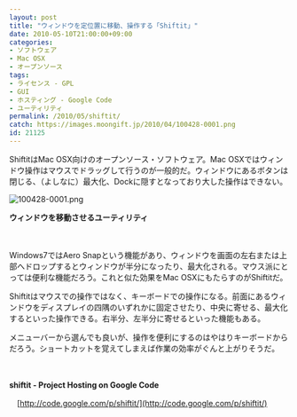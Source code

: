 ```yaml
---
layout: post
title: "ウィンドウを定位置に移動、操作する「Shiftit」"
date: 2010-05-10T21:00:00+09:00
categories:
- ソフトウェア
- Mac OSX
- オープンソース
tags: 
- ライセンス - GPL
- GUI
- ホスティング - Google Code
- ユーティリティ
permalink: /2010/05/shiftit/
catch: https://images.moongift.jp/2010/04/100428-0001.png
id: 21125
---
```

ShiftitはMac OSX向けのオープンソース・ソフトウェア。Mac OSXではウィンドウ操作はマウスでドラッグして行うのが一般的だ。ウィンドウにあるボタンは閉じる、（よしなに）最大化、Dockに隠すとなっており大した操作はできない。

  

![100428-0001.png](https://images.moongift.jp/2010/04/100428-0001.png)  
  
**ウィンドウを移動させるユーティリティ**

  

　

  

Windows7ではAero Snapという機能があり、ウィンドウを画面の左右または上部へドロップするとウィンドウが半分になったり、最大化される。マウス派にとっては便利な機能だろう。これと似た効果をMac OSXにもたらすのがShiftitだ。

  
<!--more-->

Shiftitはマウスでの操作ではなく、キーボードでの操作になる。前面にあるウィンドウをディスプレイの四隅のいずれかに固定させたり、中央に寄せる、最大化するといった操作できる。右半分、左半分に寄せるといった機能もある。

  

メニューバーから選んでも良いが、操作を便利にするのはやはりキーボードからだろう。ショートカットを覚えてしまえば作業の効率がぐんと上がりそうだ。

  

　

  

**shiftit - Project Hosting on Google Code**  
  
　[http://code.google.com/p/shiftit/](http://code.google.com/p/shiftit/)

  
